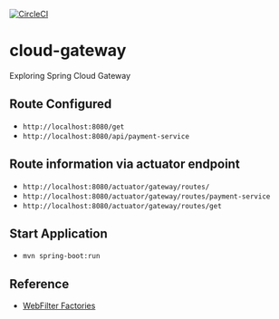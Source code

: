 [![CircleCI](https://circleci.com/gh/riteshshrestha/cloud-gateway.svg?style=shield)](https://circleci.com/gh/riteshshrestha/cloud-gateway)

# cloud-gateway

Exploring Spring Cloud Gateway

## Route Configured
- `http://localhost:8080/get`
- `http://localhost:8080/api/payment-service`


## Route information via actuator endpoint
- `http://localhost:8080/actuator/gateway/routes/`
- `http://localhost:8080/actuator/gateway/routes/payment-service`
- `http://localhost:8080/actuator/gateway/routes/get`

## Start Application
- `mvn spring-boot:run`



## Reference
- [WebFilter Factories](https://www.baeldung.com/spring-cloud-gateway-webfilter-factories)
